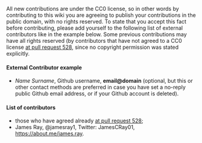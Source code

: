 All new contributions are under the CC0 license, so in other words by contributing to this wiki you are agreeing to publish your contributions in the public domain, with no rights reserved. To state that you accept this fact before contributing, please add yourself to the following list of external contributors like in the example below. Some previous contributions may have all rights reserved (by contributors that have not agreed to a CC0 license [at pull request 528](https://github.com/ethereum/wiki/pull/528), since no copyright permission was stated explicitly.

#### External Contributor example
- *Name Surname*, Github username, **email@domain** (optional, but this or other contact methods are preferred in case you have set a no-reply public Github email address, or if your Github account is deleted).

#### List of contributors

- those who have agreed already [at pull request 528](https://github.com/ethereum/wiki/pull/528);
- James Ray, @jamesray1, Twitter: JamesCRay01, https://about.me/james.ray.